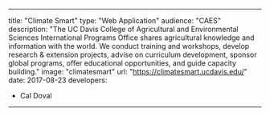 ---

title: "Climate Smart"
type: "Web Application"
audience: "CAES"
description: "The UC Davis College of Agricultural and Environmental Sciences International Programs Office shares agricultural knowledge and information with the world. We conduct training and workshops, develop research & extension projects, advise on curriculum development, sponsor global programs, offer educational opportunities, and guide capacity building."
image: "climatesmart"
url: "https://climatesmart.ucdavis.edu/"
date: 2017-08-23
developers:

- Cal Doval

---